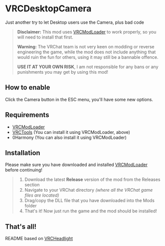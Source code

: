 ﻿# VRCDesktopCamera
Just another try to let Desktop users use the Camera, plus bad code

> **Disclaimer:**
> This mod uses [VRCModLoader](https://github.com/Slaynash/VRCModLoader) to work properly, so you will need to install that first.
>  
>  **Warning:**
>  The VRChat team is not very keen on modding or reverse engineering the game, while the mod does not include anything that would ruin the fun for others, using it may still be a bannable offence.
>   
>  **USE IT AT YOUR OWN RISK**, I am not responsible for any bans or any punishments you may get by using this mod!

## How to enable
Click the Camera button in the ESC menu, you'll have some new options.

## Requirements
- [VRCModLoader](https://github.com/Slaynash/VRCModLoader)
- [VRCTools](https://github.com/Slaynash/VRCTools) (You can install it using VRCModLoader, above)
- 0Harmony (You can also install it using VRCModLoader)

## Installation ##
Please make sure you have downloaded and installed [VRCModLoader](https://github.com/Slaynash/VRCModLoader) before continuing!
> 1. Download the latest **Release** version of the mod from the Releases section
> 2. Navigate to your VRChat directory *(where all the VRChat game files are located)*
> 3. Drag/copy the DLL file that you have downloaded into the Mods folder
> 4. That's it! Now just run the game and the mod should be installed!

## That's all! ##
README based on [VRCHeadlight](https://github.com/FusGang/VRCHeadlight)